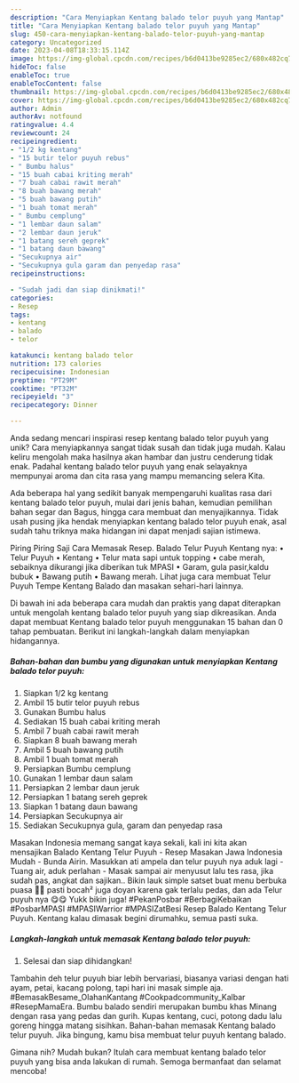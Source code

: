 ```yaml
---
description: "Cara Menyiapkan Kentang balado telor puyuh yang Mantap"
title: "Cara Menyiapkan Kentang balado telor puyuh yang Mantap"
slug: 450-cara-menyiapkan-kentang-balado-telor-puyuh-yang-mantap
category: Uncategorized
date: 2023-04-08T18:33:15.114Z
image: https://img-global.cpcdn.com/recipes/b6d0413be9285ec2/680x482cq70/kentang-balado-telor-puyuh-foto-resep-utama.jpg
hideToc: false
enableToc: true
enableTocContent: false
thumbnail: https://img-global.cpcdn.com/recipes/b6d0413be9285ec2/680x482cq70/kentang-balado-telor-puyuh-foto-resep-utama.jpg
cover: https://img-global.cpcdn.com/recipes/b6d0413be9285ec2/680x482cq70/kentang-balado-telor-puyuh-foto-resep-utama.jpg
author: Admin
authorAv: notfound
ratingvalue: 4.4
reviewcount: 24
recipeingredient:
- "1/2 kg kentang"
- "15 butir telor puyuh rebus"
- " Bumbu halus"
- "15 buah cabai kriting merah"
- "7 buah cabai rawit merah"
- "8 buah bawang merah"
- "5 buah bawang putih"
- "1 buah tomat merah"
- " Bumbu cemplung"
- "1 lembar daun salam"
- "2 lembar daun jeruk"
- "1 batang sereh geprek"
- "1 batang daun bawang"
- "Secukupnya air"
- "Secukupnya gula garam dan penyedap rasa"
recipeinstructions:

- "Sudah jadi dan siap dinikmati!"
categories:
- Resep
tags:
- kentang
- balado
- telor

katakunci: kentang balado telor 
nutrition: 173 calories
recipecuisine: Indonesian
preptime: "PT29M"
cooktime: "PT32M"
recipeyield: "3"
recipecategory: Dinner

---
```





Anda sedang mencari inspirasi resep kentang balado telor puyuh yang unik? Cara menyiapkannya sangat tidak susah dan tidak juga mudah. Kalau keliru mengolah maka hasilnya akan hambar dan justru cenderung tidak enak. Padahal kentang balado telor puyuh yang enak selayaknya mempunyai aroma dan cita rasa yang mampu memancing selera Kita.





Ada beberapa hal yang sedikit banyak mempengaruhi kualitas rasa dari kentang balado telor puyuh, mulai dari jenis bahan, kemudian pemilihan bahan segar dan Bagus, hingga cara membuat dan menyajikannya. Tidak usah pusing jika hendak menyiapkan kentang balado telor puyuh enak,      asal sudah tahu triknya maka hidangan ini dapat menjadi sajian istimewa.














Piring Piring Saji Cara Memasak Resep. Balado Telur Puyuh Kentang nya: • Telur Puyuh • Kentang • Telur mata sapi untuk topping • cabe merah, sebaiknya dikurangi jika diberikan tuk MPASI • Garam, gula pasir,kaldu bubuk • Bawang putih • Bawang merah. Lihat juga cara membuat Telur Puyuh Tempe Kentang Balado dan masakan sehari-hari lainnya.






Di bawah ini ada beberapa cara mudah dan praktis yang dapat diterapkan untuk mengolah kentang balado telor puyuh yang siap dikreasikan. Anda dapat membuat Kentang balado telor puyuh menggunakan 15 bahan dan 0 tahap pembuatan. Berikut ini langkah-langkah dalam menyiapkan hidangannya.

<!--inarticleads1-->

##### Bahan-bahan dan bumbu yang digunakan untuk menyiapkan Kentang balado telor puyuh:

1. Siapkan 1/2 kg kentang
1. Ambil 15 butir telor puyuh rebus
1. Gunakan  Bumbu halus
1. Sediakan 15 buah cabai kriting merah
1. Ambil 7 buah cabai rawit merah
1. Siapkan 8 buah bawang merah
1. Ambil 5 buah bawang putih
1. Ambil 1 buah tomat merah
1. Persiapkan  Bumbu cemplung
1. Gunakan 1 lembar daun salam
1. Persiapkan 2 lembar daun jeruk
1. Persiapkan 1 batang sereh geprek
1. Siapkan 1 batang daun bawang
1. Persiapkan Secukupnya air
1. Sediakan Secukupnya gula, garam dan penyedap rasa


Masakan Indonesia memang sangat kaya sekali, kali ini kita akan mensajikan Balado Kentang Telur Puyuh - Resep Masakan Jawa Indonesia Mudah - Bunda Airin. Masukkan ati ampela dan telur puyuh nya aduk lagi - Tuang air, aduk perlahan - Masak sampai air menyusut lalu tes rasa, jika sudah pas, angkat dan sajikan.. Bikin lauk simple satset buat menu berbuka puasa 🥰🥰 pasti bocah² juga doyan karena gak terlalu pedas, dan ada Telur puyuh nya 😋😋 Yukk bikin juga! #PekanPosbar #BerbagiKebaikan #PosbarMPASI #MPASIWarrior #MPASIZatBesi Resep Balado Kentang Telur Puyuh. Kentang kalau dimasak begini dirumahku, semua pasti suka. 

<!--inarticleads2-->

##### Langkah-langkah untuk memasak Kentang balado telor puyuh:


1. Selesai dan siap dihidangkan!

Tambahin deh telur puyuh biar lebih bervariasi, biasanya variasi dengan hati ayam, petai, kacang polong, tapi hari ini masak simple aja. #BemasakBesame_OlahanKantang #Cookpadcommunity_Kalbar #ResepMamaEra. Bumbu balado sendiri merupakan bumbu khas Minang dengan rasa yang pedas dan gurih. Kupas kentang, cuci, potong dadu lalu goreng hingga matang sisihkan. Bahan-bahan memasak Kentang balado telur puyuh. Jika bingung, kamu bisa membuat telur puyuh kentang balado. 

Gimana nih? Mudah bukan? Itulah cara membuat kentang balado telor puyuh yang bisa anda lakukan di rumah. Semoga bermanfaat dan selamat mencoba!
